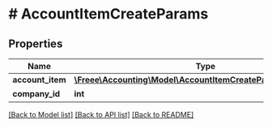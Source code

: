 # # AccountItemCreateParams

## Properties

Name | Type | Description | Notes
------------ | ------------- | ------------- | -------------
**account_item** | [**\Freee\Accounting\Model\AccountItemCreateParamsAccountItem**](AccountItemCreateParamsAccountItem.md) |  |
**company_id** | **int** | 事業所ID |

[[Back to Model list]](../../README.md#models) [[Back to API list]](../../README.md#endpoints) [[Back to README]](../../README.md)
